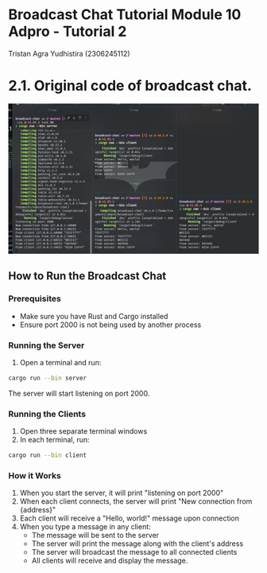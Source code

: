 # Broadcast Chat Tutorial Module 10 Adpro - Tutorial 2

Tristan Agra Yudhistira (2306245112)

# 2.1. Original code of broadcast chat.

![alt text](public/2-1.png)

## How to Run the Broadcast Chat

### Prerequisites

- Make sure you have Rust and Cargo installed
- Ensure port 2000 is not being used by another process

### Running the Server

1. Open a terminal and run:

```bash
cargo run --bin server
```

The server will start listening on port 2000.

### Running the Clients

1. Open three separate terminal windows
2. In each terminal, run:

```bash
cargo run --bin client
```

### How it Works

1. When you start the server, it will print "listening on port 2000"
2. When each client connects, the server will print "New connection from {address}"
3. Each client will receive a "Hello, world!" message upon connection
4. When you type a message in any client:
   - The message will be sent to the server
   - The server will print the message along with the client's address
   - The server will broadcast the message to all connected clients
   - All clients will receive and display the message.
